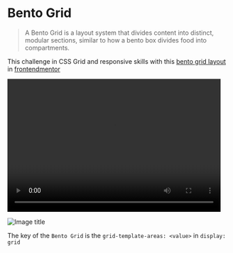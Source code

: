 # Bento Grid
>A Bento Grid is a layout system that divides content into distinct, modular sections, similar to how a bento box divides food into compartments.

This challenge in CSS Grid and responsive skills with this [bento grid layout](https://www.frontendmentor.io/challenges/bento-grid-RMydElrlOj) in [frontendmentor](www.frontendmentor.io)

<video width="480" height="300" controls>
  <source src="screenshot.mp4" type="video/mp4">
</video>

![Image title](output.gif)

The key of the `Bento Grid` is the `grid-template-areas: <value>` in `display: grid`


